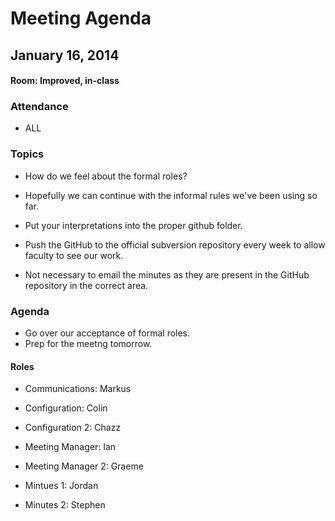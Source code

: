 # Meeting Agenda
## January 16, 2014
#### Room: Improved, in-class

### Attendance
- ALL

### Topics
- How do we feel about the formal roles?

- Hopefully we can continue with the informal rules we've been using so far.

- Put your interpretations into the proper github folder. 

- Push the GitHub to the official subversion repository every week to allow faculty to see our work.

- Not necessary to email the minutes as they are present in the GitHub repository in the correct area.

### Agenda

- Go over our acceptance of formal roles.
- Prep for the meetng tomorrow. 

#### Roles

- Communications: Markus

- Configuration: Colin

- Configuration 2: Chazz

- Meeting Manager: Ian

- Meeting Manager 2: Graeme

- Mintues 1: Jordan

- Minutes 2: Stephen